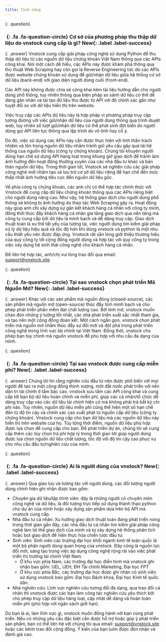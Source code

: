 ```yaml
---
title: Tính năng
---
```


{: .question}
### *&nbsp;*{: .fa .fa-question-circle} Cơ sở của phương pháp thu thập dữ liệu do vnstock cung cấp là gì? **New**{: .label .label-success}

{: .answer}
Vnstock cung cấp giải pháp công nghệ sử dụng Python để thu thập dữ liệu từ các nguồn dữ liệu chứng khoán Việt Nam thông qua các APIs công khai. Nói một cách dễ hiểu, các APIs này được khám phá thông qua thủ thuật Web Scraping hay còn gọi là Reverse Engineering tức dò các APIs được website chứng khoán sử dụng để gửi/nhận dữ liệu giữa hệ thống cơ sở dữ liệu (back-end) với giao diện người dùng cuối (front-end). 

Các API này không được chia sẻ công khai kèm tài liệu hướng dẫn cho người dùng phổ thông, tuy nhiên thông qua biện pháp so sánh dữ liệu có thể dễ dàng gán nhãn và tái tạo dữ liệu thu được từ API với độ chính xác gần như tuyệt đối so với dữ liệu hiển thị trên website. 

Việc truy cập các APIs dữ liệu này là hợp pháp vì phương pháp truy cập tương đương với việc gửi/nhận dữ liệu của người dùng thông qua trình duyệt web, tuy nhiên số lượt gửi/nhận dữ liệu có thể phát sinh đột biến do người dùng gọi API liên tục thông qua lập trình do vô tình hay cố ý. 

Do đó, việc sử dụng các APIs này cần được thực hiện với tinh thần trách nhiệm và tôn trọng nguồn dữ liệu nhằm tránh gửi yêu cầu gây quá tải hệ thống của nguồn dữ liệu (công ty chứng khoán). Chúng tôi khuyên người dùng hạn chế sử dụng API hàng loạt trong khung giờ giao dịch để tránh làm ảnh hưởng đến hoạt động thường xuyên của các nhà đầu tư khác và bản thân nguồn dữ liệu. Trong thời gian tới, Vnstock sẽ nghiên cứu các giải pháp công nghệ mới nhằm tạo và lưu trữ cơ sở dữ liệu riêng để hạn chế đến mức thấp nhất ảnh hưởng tiêu cực đến nguồn dữ liệu gốc.

Về phía công ty chứng khoán, các anh chị có thể hợp tác chính thức với Vnstock để cung cấp dữ liệu chứng khoán thông qua các APIs riêng biệt cho người dùng nâng cao. Như vậy, hệ thống giao dịch cho người dùng phổ thông sẽ không bị ảnh hưởng do thao tác Web Scraping gây ra. 
Hoạt động này giúp anh chị xây dựng sự gắn kết khách hàng cá nhân với công ty mình, đồng thời thúc đẩy khách hàng cá nhân gia tăng giao dịch qua nền tảng mà công ty cung cấp bởi dữ liệu là minh bạch và dễ dàng truy cập. Giao dịch thuật toán là xu thế tất yếu của tương lai, việc người dùng tìm kiếm giải pháp xử lý dữ liệu hiệu quả và tốc độ hơn khi dùng vnstock và python là một nhu cầu thiết yếu nên được đáp ứng. Vnstock rất sẵn lòng giới thiệu thương hiệu của quý công ty tới cộng đồng người dùng và hợp tác với quý công ty trong việc xây dựng hệ sinh thái công nghệ cho khách hàng cá nhân.

Để liên hệ hợp tác, anh/chị vui lòng trao đổi qua email: support@vnstock.site

{: .question}
### *&nbsp;*{: .fa .fa-question-circle} Tại sao vnstock chọn phát triển Mã Nguồn Mở? **New**{: .label .label-success}

{: .answer}
Khác với các sản phẩm mã nguồn đóng (closed-source), các sản phẩm mã nguồn mở (open-source) thúc đẩy tính minh bạch và cho phép phát triển phần mềm đạt chất lượng cao. Bởi tính mở, vnstock muốn chào đón những ý tưởng tốt nhất, các nhà phát triển xuất sắc nhất tham gia, và tạo nên một cộng đồng đoàn kết. 
Một cách ngắn gọn, vnstock chọn phát triển mã nguồn mở nhằm thúc đẩy sự đổi mới và đột phá trong phát triển công nghệ trong lĩnh vực tài chính tại Việt Nam. Đồng thời, vnstock cho phép bạn tùy chỉnh mã nguồn vnstock để phù hợp với nhu cầu đa dạng của mình.

{: .question}
### *&nbsp;*{: .fa .fa-question-circle} Tại sao vnstock được cung cấp miễn phí? **New**{: .label .label-success}

{: .answer}
Chúng tôi tin rằng nghiên cứu đầu tư nên được phổ biến với mọi người để tạo ra một cộng đồng thịnh vượng, một đất nước phát triển với nền dân trí tài chính ở tầm bậc cao. vnstock sưu tầm các API công khai và cung cấp tới bạn bộ dữ liệu hoàn chỉnh và miễn phí, giúp các cá nhân/tổ chức dễ dàng truy cập vào các dữ liệu tài chính hiện có mà không phải trả bất kỳ chi phí nào. Tuy nhiên, nguồn dữ liệu miễn phí cũng thể hiện một số hạn chế đến từ độ tin cậy và chính xác cao xuất phát từ nguồn cấp dữ liệu (công ty chứng khoán). Vnstock cung cấp cho bạn dữ liệu mà các nguồn dữ liệu này hiển thị trên website của họ. Tùy từng thời điểm, nguồn dữ liệu phù hợp được lựa chọn để cung cấp cho bạn. Để phát triển dự án, chúng tôi sẽ cung cấp thêm các tùy chọn trả phí hợp lý trong thời gian tới giúp người dùng được lựa chọn nguồn dữ liệu chất lượng, tốc độ với độ tin cậy cao phục vụ cho nhu cầu đầu tư/nghiên cứu của mình. 

{: .question}
### *&nbsp;*{: .fa .fa-question-circle} Ai là người dùng của vnstock? **New**{: .label .label-success}

{: .answer}
Qua giao lưu và tương tác với người dùng, các đối tượng người dùng chính hiện ghi nhận được bao gồm:
- Chuyên gia dữ liệu/lập trình viên: đây là những người có chuyên môn công nghệ và dữ liệu, là đối tượng trực tiếp sử dụng thành thạo python cho dự án của mình hoặc xây dựng sản phẩm dựa trên bộ API mà vnstock cung cấp.
- Nhà đầu tư cá nhân: Xu hướng giao dịch thuật toán đang phát triển nóng trong thời gian gần đây, các nhà đầu tư cá nhân tìm kiếm giải pháp công nghệ làm lợi thế giao dịch của mình và tự xây dựng hệ thống phân tích hoặc bot giao dịch để hiện thực hóa chiến lược đầu tư.
- Sinh viên: Sinh viên các trường đại học khối ngành kinh tế toàn quốc là một bộ phận người dùng quan trọng của vnstock. Đây cũng là nguồn lực  đổi mới, sáng tạo trong việc áp dụng công nghệ rộng rãi vào việc phát triển thị trường tài chính Việt Nam. 
    - Ở khu vực phía Nam, các trường đại học điển hình mà vnstock ghi nhận bao gồm: UEL, UEH, ĐH Tài chính Marketing, Đại học FPT
    - Ở khu vực phía Bắc, các trường đại học được ghi nhận có sinh viên sử dụng vnstock bao gồm: Đại học Bách khoa, Đại học Kinh tế quốc dân.
- Nhà nghiên cứu: Lĩnh vực nghiên cứu tương đối đa dạng, qua trao đổi cá nhân thì vnstock được các bạn làm công tác nghiên cứu yêu thích bởi cho phép truy cập dữ liệu hàng loạt, cập nhật dễ dàng và hoàn toàn miễn phí (phù hợp với ngân sách giới hạn).

Dù bạn là ai, làm lĩnh vực gì, vnstock muốn đồng hành với bạn cùng phát triển. Nếu có những yêu cầu đặc biệt cần được hỗ trợ hoặc góp ý phát triển sản phẩm, bạn có thể liên hệ với chúng tôi qua email: support@vnstock.site hoặc các kênh trao đổi cộng đồng. Ý kiến của bạn luôn được đón nhận và đánh giá cao.
